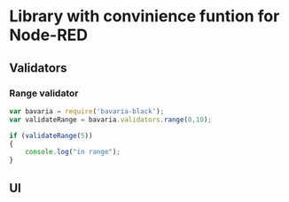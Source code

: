 # Library with convinience funtion for Node-RED

## Validators

### Range validator

``` js
var bavaria = require('bavaria-black');
var validateRange = bavaria.validators.range(0,10);

if (validateRange(5))
{
    console.log("in range");
}
```

## UI